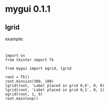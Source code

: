 

# mygui 0.1.1

## lgrid


example:

#

    import os
    from tkinter import Tk

    from mygui import egrid, lgrid

    root = Tk()
    root.minsize(300, 100)
    lgrid(root, 'Label placed in grid 0,0', 0, 0)
    lgrid(root, 'Label placed in grid 0,1', 0, 1)
    egrid(root, 1, 0)
    root.mainloop()



#

